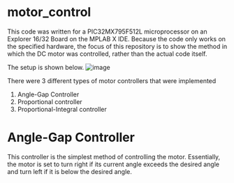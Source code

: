 # motor_control
This code was written for a PIC32MX795F512L microprocessor on an Explorer 16/32 Board on the MPLAB X IDE. Because the code only works on the specified hardware, the focus of this repository is to show the method in which the DC motor was controlled, rather than the actual code itself.

The setup is shown below.
![image](https://user-images.githubusercontent.com/102873080/232191986-107e832b-d7ba-4396-a0c3-46192310355f.png)

There were 3 different types of motor controllers that were implemented
1. Angle-Gap Controller
2. Proportional controller
3. Proportional-Integral controller

# Angle-Gap Controller
This controller is the simplest method of controlling the motor. Essentially, the motor is set to turn right if its current angle exceeds the desired angle and turn left if it is below the desired angle.
